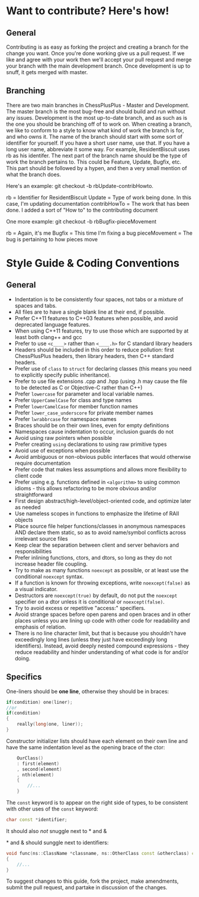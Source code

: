 Want to contribute? Here's how!
================================
## General
Contributing is as easy as forking the project and creating a branch for the change you want. Once you're done working give us a pull request.
If we like and agree with your work then we'll accept your pull request and merge your branch with the main development branch. Once development is
up to snuff, it gets merged with master.

## Branching
There are two main branches in ChessPlusPlus - Master and Development. The master branch is the most bug-free and should build and run without any
issues. Development is the most up-to-date branch, and as such as is the one you should be branching off of to work on.
When creating a branch, we like to conform to a style to know what kind of work the branch is for, and who owns it.
The name of the branch should start with some sort of identifier for yourself. If you have a short user name, use that. If you have a long user name,
abbreviate it some way. For example, ResidentBiscuit uses rb as his identifer. The next part of the branch name should be the type of work the branch
pertains to. This could be Feature, Update, Bugfix, etc. This part should be followed by a hypen, and then a very small mention of what the branch does.

Here's an example:
git checkout -b rbUpdate-contribHowto.

rb = Identifier for ResidentBiscuit
Update = Type of work being done. In this case, I'm updating documentation
contribHowTo = The work that has been done. I added a sort of "How to" to the contributing document

One more example:
git checkout -b rbBugfix-pieceMovement

rb = Again, it's me
Bugfix = This time I'm fixing a bug
pieceMovement = The bug is pertaining to how pieces move


Style Guide & Coding Conventions
================================

## General
- Indentation is to be consistently four spaces, not tabs or a mixture of spaces and tabs.
- All files are to have a single blank line at their end, if possible.
- Prefer C++11 features to C++03 features when possible, and avoid deprecated language features.
- When using C++11 features, try to use those which are supported by at least both clang++ and gcc
- Prefer to use `<c____>` rather than `<____.h>` for C standard library headers
- Headers should be included in this order to reduce pollution: first ChessPlusPlus headers, then library headers, then C++ standard headers.
- Prefer use of `class` to `struct` for declaring classes (this means you need to explicitly specify public inheritance).
- Prefer to use file extensions .cpp and .hpp (using .h may cause the file to be detected as C or Objective-C rather than C++)
- Prefer `lowercase` for parameter and local variable names.
- Prefer `UpperCamelCase` for class and type names
- Prefer `lowerCamelCase` for member function names
- Prefer `lower_case_underscore` for private member names
- Prefer `lwrabbrcase` for namespace names
- Braces should be on their own lines, even for empty definitions
- Namespaces cause indentation to occur, inclusion guards do not
- Avoid using raw pointers when possible
- Prefer creating `using` declarations to using raw primitive types
- Avoid use of exceptions when possible
- Avoid ambiguous or non-obvious public interfaces that would otherwise require documentation
- Prefer code that makes less assumptions and allows more flexibility to client code
- Prefer using e.g. functions defined in `<algorithm>` to using common idioms - this allows refactoring to be more obvious and/or straightforward
- First design abstract/high-level/object-oriented code, and optimize later as needed
- Use nameless scopes in functions to emphasize the lifetime of RAII objects
- Place source file helper functions/classes in anonymous namespaces AND declare them static, so as to avoid name/symbol conflicts across irrelevant source files
- Keep clear the separation between client and server behaviors and responsibilities
- Prefer inlining functions, ctors, and dtors, so long as they do not increase header file coupling.
- Try to make as many functions `noexcept` as possible, or at least use the conditional `noexcept` syntax.
- If a function is known for throwing exceptions, write `noexcept(false)` as a visual indicator.
- Destructors are `noexcept(true)` by default, do not put the `noexcept` specifier on a dtor unless it is conditional or `noexcept(false)`.
- Try to avoid excess or repetitive "access:" specifiers.
- Avoid strange spaces before open parens and open braces and in other places unless you are lining up code with other code for readability and emphasis of relation.
- There is no line character limit, but that is because you shouldn't have exceedingly long lines (unless they just have exceedingly long identifiers). Instead, avoid deeply nested compound expressions - they reduce readability and hinder understanding of what code is for and/or doing.

## Specifics
One-liners should be **one line**, otherwise they should be in braces:
```cpp
if(condition) one(liner);
//or
if(condition)
{
    really(long(one, liner));
}
```

Constructor initializer lists should have each element on their own line and have the same indentation level as the opening brace of the ctor:
```cpp
    OurClass()
    : first(element)
    , second(element)
    , nth(element)
    {
        //...
    }
```

The `const` keyword is to appear on the right side of types, to be consistent with other uses of the `const` keyword:
```cpp
char const *identifier;
```
It should also _not_ snuggle next to * and &

\* and & should sunggle next to identifiers:
```cpp
void func(ns::ClassName *classname, ns::OtherClass const &otherclass) const
{
    //...
}
```

To suggest changes to this guide, fork the project, make amendments, submit the pull request, and partake in discussion of the changes.
